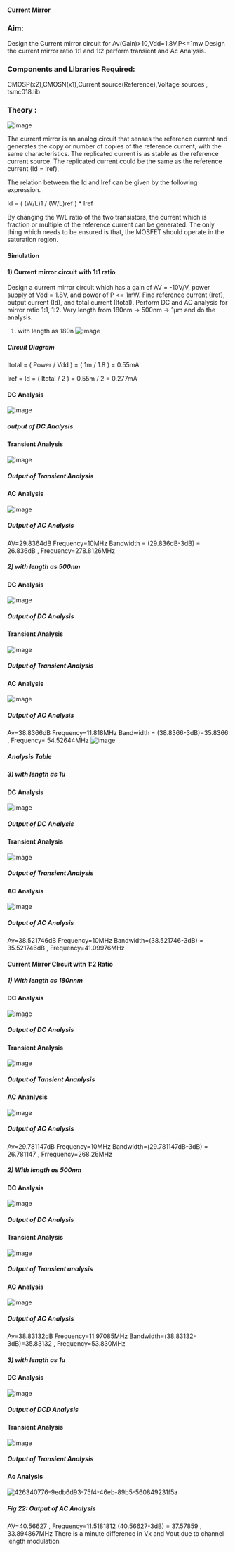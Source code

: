 #### Current Mirror 

### Aim:
Design the Current mirror circuit for Av(Gain)>10,Vdd=1.8V,P<=1mw Design the current mirror ratio 1:1 and 1:2 perform transient and Ac Analysis.

### Components and Libraries Required:
CMOSP(x2),CMOSN(x1),Current source(Reference),Voltage sources , tsmc018.lib

### Theory :

![image](https://github.com/user-attachments/assets/5e5c5fe3-3c5c-493b-b2fd-1efec5881fa0)

The current mirror is an analog circuit that senses the reference current and generates the copy or number of copies of the reference current, with the same characteristics. The replicated current is as stable as the reference current source. The replicated current could be the same as the reference current (Id = Iref),


The relation between the Id and Iref can be given by the following expression.

Id = ( (W/L)1 / (W/L)ref ) * Iref

By changing the W/L ratio of the two transistors, the current which is fraction or multiple of the reference current can be generated. The only thing which needs to be ensured is that, the MOSFET should operate in the saturation region.

#### Simulation 
#### 1) Current mirror circuit with 1:1 ratio
Design a current mirror circuit which has a gain of AV = -10V/V, power supply of Vdd = 1.8V, and power of P <= 1mW. Find reference current (Iref), output current (Id), and total current (Itotal). Perform DC and AC analysis for mirror ratio 1:1, 1:2. Vary length from 180nm -> 500nm -> 1µm and do the analysis.
1) with length as 180n
![image](https://github.com/user-attachments/assets/ec823f17-66d5-4b5b-8f5f-650cb814ca37)
##### Circuit Diagram
Itotal = ( Power / Vdd )
= ( 1m / 1.8 )
= 0.55mA

Iref = Id = ( Itotal / 2 )
= 0.55m / 2
= 0.277mA
#### DC Analysis
![image](https://github.com/user-attachments/assets/66dbaded-8ed4-4f99-b83e-5dc9da33ad1b)
#####  output of DC Analysis


#### Transient Analysis
![image](https://github.com/user-attachments/assets/2ee3938c-dbe8-4c71-81b1-ef285ec5567e)
#####  Output of Transient Analysis

#### AC Analysis
![image](https://github.com/user-attachments/assets/a08667d9-8f63-4a35-ace9-04cbaff65b08)
#####  Output of AC Analysis
AV=29.8364dB Frequency=10MHz
Bandwidth = (29.836dB-3dB) = 26.836dB , Frequency=278.8126MHz
##### 2) with length as 500nm
#### DC Analysis
![image](https://github.com/user-attachments/assets/f64a80a7-4786-4999-99bf-0b1218b2585f)
#####  Output of DC Analysis
#### Transient Analysis
![image](https://github.com/user-attachments/assets/f4d94e8a-9685-47f0-9b94-4c83b41d6f14)
##### Output of Transient Analysis
#### AC Analysis
![image](https://github.com/user-attachments/assets/a8f4d2d8-6fa7-48b2-9d69-dd4a77baff54)
#####  Output of AC Analysis
Av=38.8366dB Frequency=11.818MHz
Bandwidth = (38.8366-3dB)=35.8366 , Frequency= 54.52644MHz
![image](https://github.com/user-attachments/assets/92b789de-8292-45cc-abe4-b399947dde6b)
##### Analysis Table
##### 3) with length as 1u
#### DC Analysis
![image](https://github.com/user-attachments/assets/8d6ce3e9-8462-4a80-96f4-8f2121979018)
#####  Output of DC Analysis
#### Transient Analysis
![image](https://github.com/user-attachments/assets/65ac6a33-7123-40e3-aa45-97929cde7944)
#####  Output of Transient Analysis
#### AC Analysis
![image](https://github.com/user-attachments/assets/3e3006d5-1031-4fab-9a17-e5f24ec736a3)
#####  Output of AC Analysis
Av=38.521746dB Frequency=10MHz
Bandwidth=(38.521746-3dB) = 35.521746dB , Frequency=41.09976MHz


#### Current Mirror CIrcuit with 1:2 Ratio

##### 1) With length as 180nnm
#### DC Analysis
![image](https://github.com/user-attachments/assets/1119a53c-488f-4885-97a6-f60ba8f896a6)
##### Output of DC Analysis
#### Transient Analysis
![image](https://github.com/user-attachments/assets/a99562ab-7e0a-4fe0-8521-ed1228d7f348)
##### Output of Tansient Ananlysis
#### AC Ananlysis
![image](https://github.com/user-attachments/assets/1748a3e7-09f7-422f-8c15-1166af4698dc)
#####  Output of AC Analysis
Av=29.781147dB Frequency=10MHz
Bandwidth=(29.781147dB-3dB) = 26.781147 , Frrequency=268.26MHz

##### 2) With length as 500nm
#### DC Analysis
![image](https://github.com/user-attachments/assets/b4314a22-119a-4881-8425-eafaaacff93b)
#####  Output of DC Analysis
#### Transient Analysis
![image](https://github.com/user-attachments/assets/3423b70f-38a4-4286-aabf-d5ba49ab598e)
#####  Output of Transient analysis
#### AC Analysis
![image](https://github.com/user-attachments/assets/78c753b5-1885-44ea-9d7d-9191075940b7)
##### Output of AC Analysis
Av=38.83132dB Frequency=11.97085MHz
Bandwidth=(38.83132-3dB)=35.83132 , Frequency=53.830MHz

##### 3) with length as 1u
#### DC Analysis
![image](https://github.com/user-attachments/assets/ae3d30b9-4fd5-46fd-93e3-946675362218)
#####  Output of DCD Analysis
#### Transient Analysis
![image](https://github.com/user-attachments/assets/499f5454-61a9-4984-a691-9207b74aecb4)
##### Output of Transient Analysis
#### Ac Analysis
![426340776-9edb6d93-75f4-46eb-89b5-560849231f5a](https://github.com/user-attachments/assets/15c69ef2-d9ea-4227-b15c-bdad0e20fb43)

##### Fig 22: Output of AC Analysis
AV=40.56627 , Frequency=11.5181812
(40.56627-3dB) = 37.57859 , 33.894867MHz
There is a minute difference in Vx and Vout due to channel length modulation 
